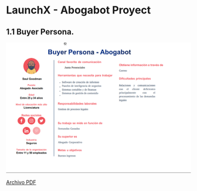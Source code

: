 # LaunchX - Abogabot Proyect

## **1.1 Buyer Persona.**

<img src="./attachments/FoxitPDFReader_K722FIwVF2.png" alt="BuyerPersona">

[Archivo PDF](./1.-BuyerPersona.pdf)